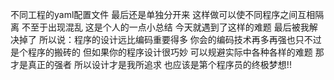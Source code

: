 不同工程的yaml配置文件
最后还是单独分开来
这样做可以使不同程序之间互相隔离
不至于出现混乱
这是个人的一点小总结
今天就遇到了这样的难题
最后被我解决掉了
所以说：程序的设计远比编码重要得多
你会的编码技术再多再强也只不过是个程序的搬砖的
但如果你的程序设计很巧妙
可以规避实际中各种各样的难题
那才是真正的强者
所以设计才是我所追求
也应该是第个程序员的终极梦想!!